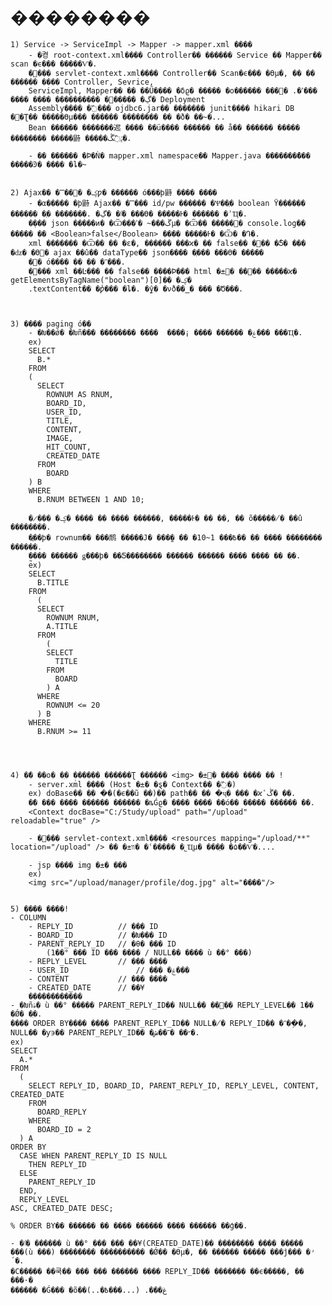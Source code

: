 # ��������
	1) Service -> ServiceImpl -> Mapper -> mapper.xml ����
		- �켱 root-context.xml���� Controller�� ������ Service �� Mapper�� scan �ϵ��� �����Ѵ�.
		�׸��� servlet-context.xml���� Controller�� Scan�ϵ��� �ϴµ�, �� �� ������ ���� Controller, Sevrice,
		ServiceImpl, Mapper�� �� ��Ű���� �δϱ� ����� �о������ ���ߴ�. �׸��� ���� ���� ���������� �𸣰����� �ڲ� Deployment
		Assembly���� �߰��� ojdbc6.jar�� ������� junit���� hikari DB �׽�Ʈ�� �����ϴµ��� ������ �������� �� �ð� ��̴�...
		Bean ������ �������迡 ���� ��ü���� ������ �� å�� ������ ����� �������� �����鼭 �����ؾ߰ڴ�.
		
		- �� ������ �Ϸ�Ǹ� mapper.xml namespace�� Mapper.java �������̽��� �����Ͽ� ���� �ȴ�~
		
		
	2) Ajax�� �̿��ؼ� �޾ƿ� ������ ó���ϸ鼭 ���� ����
		- �α����� �ϸ鼭 Ajax�� �̿��� id/pw ������ �Ѱ��ְ� boolean Ÿ������ ������ �ְ� �������. �ٵ� �ڲ� ���ϴ� �����Ͱ� ������ �ʾҴ�.
		�ܼ��� json �����ͷ� �Ѿ���ڱ���~ �ߴµ� �Ѿ�� �����͸� console.log�� ����� �� <Boolean>false</Boolean> ���� �����Ͱ� �Ѿ� �Դ�.
		xml ������� �Ѿ�� �� �ε�, ������ ���ϰ� �� false�� ��� �̾Ƽ� ��� �ǳ� �ϴٰ� ajax ��û�� dataType�� json���� �ְ��� ���ϴ� �����
		�޾� ó���� �� �� �־���.
		�׸��� xml ��Ŀ��� �� false�� ����Ϸ��� html �±׶� ���ٰ� �����ϰ� getElementsByTagName("boolean")[0]�� �ؼ�
		.textContent�� �̾ƿ��� �ȴ�. �̰ŷ� �νð��̳� ��� �Ծ���.
		
		
		
	3) ���� paging ó��
		- �Խ��ǿ� �Խñ��� �������� ����  ����¡ ���� ������ �ۼ��� ���Ҵ�.
		ex)
		SELECT 
		  B.*
		FROM
		(
		  SELECT 
		    ROWNUM AS RNUM,
		    BOARD_ID,
		    USER_ID,
		    TITLE,
		    CONTENT,
		    IMAGE,
		    HIT_COUNT,
		    CREATED_DATE
		  FROM
		    BOARD
		) B
		WHERE
		  B.RNUM BETWEEN 1 AND 10;
		
		�̷��� �ؼ� ���� �� ���� ������, �����Ͱ� �� ��, �� õ�����̸� ��û ��������.
		�ֳ��ϸ� rownum�� ���鸸 �����Ϳ� ���̰� �� �߿��� 1~10�� �ִ� ���� �������� �����̴�.
		�̰��� ������ ǥ���ϸ� ��Ƽ�������� ������ ������ ���� ���� �� �ִ�.
		ex)
		SELECT
		  B.TITLE
		FROM
		  (
		  SELECT 
		    ROWNUM RNUM,
		    A.TITLE
		  FROM
		    (
		    SELECT
		      TITLE
		    FROM  
		      BOARD
		    ) A
		  WHERE
		    ROWNUM <= 20
		  ) B
		WHERE
		  B.RNUM >= 11
		
	
	
	
	4) �ܺ� ��ο� �ִ� �̹����� ������Ʈ ������ <img> �±׸� ���� ���� �� !
		- server.xml ���� (Host �±� �ȿ� Context�� �߰�)
		ex) doBase�� �ִ� �ּ�(�ϵ��ũ �ּ�)�� path�� �ִ� �ּҷ� ��� �ϰڴٴ� ��.
		�ܺ� ��� ���� ������ ������ �ȵǴϱ� ���� �ּ��� ��ó�� ����� ������ ��. 
		<Context docBase="C:/Study/upload" path="/upload" reloadable="true" />
		
		- �׸��� servlet-context.xml���� <resources mapping="/upload/**" location="/upload" /> �� �±װ� �ʿ����� �˾Ҵµ� ���ֵ� �۵��Ѵ�.... 
	
		- jsp ���� img �±� ���
		ex) 
		<img src="/upload/manager/profile/dog.jpg" alt="����"/>
	
	
	5) ���� ����!
	- COLUMN 
		- REPLY_ID			// ��� ID
		- BOARD_ID			// �Խ��� ID
		- PARENT_REPLY_ID 	// �θ� ��� ID 
			(1��° ��� ID ��� ���� / NULL�� ���� ù ��° ���)
		- REPLY_LEVEL 		// ��� ����
		- USER_ID				// ��� �ۼ���
		- CONTENT 			// ��� ����
		- CREATED_DATE 		// ��¥
		������������
	- �Խñۿ� ù ��° ����� PARENT_REPLY_ID�� NULL�� ���� REPLY_LEVEL�� 1�� �Ǿ� �ִ�. 
	���� ORDER BY���� ���� PARENT_REPLY_ID�� NULL�̸� REPLY_ID�� �־��ְ�, NULL�� �ƴ϶�� PARENT_REPLY_ID�� �״�� �־��ش�.
	ex)
	SELECT
	  A.*
	FROM
	  (
	    SELECT REPLY_ID, BOARD_ID, PARENT_REPLY_ID, REPLY_LEVEL, CONTENT, CREATED_DATE
	    FROM
	      BOARD_REPLY
	    WHERE
	      BOARD_ID = 2
	  ) A
	ORDER BY
	  CASE WHEN PARENT_REPLY_ID IS NULL
	    THEN REPLY_ID
	  ELSE
	    PARENT_REPLY_ID
	  END,
	  REPLY_LEVEL
	ASC, CREATED_DATE DESC;
	
	% ORDER BY�� ������ �� ���� ������ ���� ������ ��ģ��.
	  
	- �ٵ� ������ ù ��° ��� ��� ��¥(CREATED_DATE)�� �������� ���� ����� ���(ù ���) �������� ���������� �Ǿ�� �ϴµ�, �� ������ ����� ���ĵ��� �ʴ´�.
	�Ϲ����� ��쿡�� ��� ��� ������ ���� REPLY_ID�� ������� ��ϵ�����, �� ���·�
	������ �Ǵ��� �õ��غ���. (...���߿�..)
	
	  
		
		
		
		